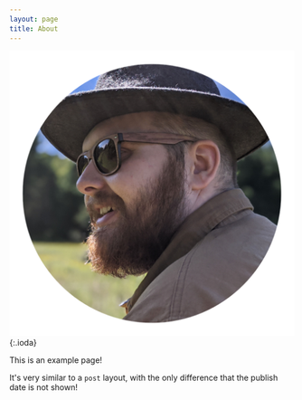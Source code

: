 ```yaml
---
layout: page
title: About
---
```


![me](assets/images/me.png){:.ioda}

This is an example page!

It's very similar to a `post` layout, with the only difference that the publish date is not shown!